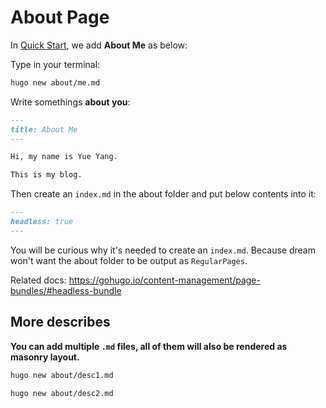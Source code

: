 # About Page

In [Quick Start](./quick-start.md), we add **About Me** as below:

Type in your terminal:

```bash
hugo new about/me.md
```

Write somethings **about you**:

```md
---
title: About Me
---

Hi, my name is Yue Yang.

This is my blog.
```

Then create an `index.md` in the about folder and put below contents into it:

```md
---
headless: true
---
```

You will be curious why it's needed to create an `index.md`. Because dream won't want the about folder to be output as `RegularPages`.

Related docs: <https://gohugo.io/content-management/page-bundles/#headless-bundle>

## More describes

**You can add multiple `.md` files, all of them will also be rendered as masonry layout.**

```bash
hugo new about/desc1.md

hugo new about/desc2.md
```
